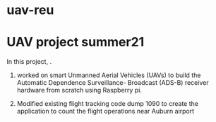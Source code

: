 # uav-reu

# UAV project summer21

In this project, . 
1) worked on smart Unmanned Aerial Vehicles (UAVs)  to build the Automatic Dependence Surveillance- Broadcast (ADS-B) receiver hardware from scratch using Raspberry pi.

2) Modified existing flight tracking code dump 1090 to create the application to count the flight operations near Auburn airport
